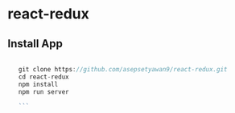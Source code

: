 # react-redux

## Install App 
 ```javascript
    
    git clone https://github.com/asepsetyawan9/react-redux.git
    cd react-redux
    npm install
    npm run server
    
    ```
